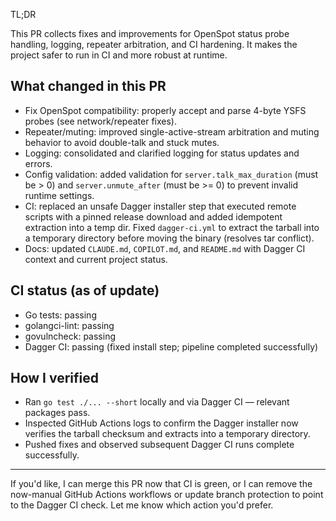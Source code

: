 TL;DR

This PR collects fixes and improvements for OpenSpot status probe handling, logging, repeater arbitration, and CI hardening. It makes the project safer to run in CI and more robust at runtime.

## What changed in this PR

- Fix OpenSpot compatibility: properly accept and parse 4-byte YSFS probes (see network/repeater fixes).
- Repeater/muting: improved single-active-stream arbitration and muting behavior to avoid double-talk and stuck mutes.
- Logging: consolidated and clarified logging for status updates and errors.
- Config validation: added validation for `server.talk_max_duration` (must be > 0) and `server.unmute_after` (must be >= 0) to prevent invalid runtime settings.
- CI: replaced an unsafe Dagger installer step that executed remote scripts with a pinned release download and added idempotent extraction into a temp dir. Fixed `dagger-ci.yml` to extract the tarball into a temporary directory before moving the binary (resolves tar conflict).
- Docs: updated `CLAUDE.md`, `COPILOT.md`, and `README.md` with Dagger CI context and current project status.

## CI status (as of update)

- Go tests: passing
- golangci-lint: passing
- govulncheck: passing
- Dagger CI: passing (fixed install step; pipeline completed successfully)

## How I verified

- Ran `go test ./... --short` locally and via Dagger CI — relevant packages pass.
- Inspected GitHub Actions logs to confirm the Dagger installer now verifies the tarball checksum and extracts into a temporary directory.
- Pushed fixes and observed subsequent Dagger CI runs complete successfully.

---

If you'd like, I can merge this PR now that CI is green, or I can remove the now-manual GitHub Actions workflows or update branch protection to point to the Dagger CI check. Let me know which action you'd prefer.